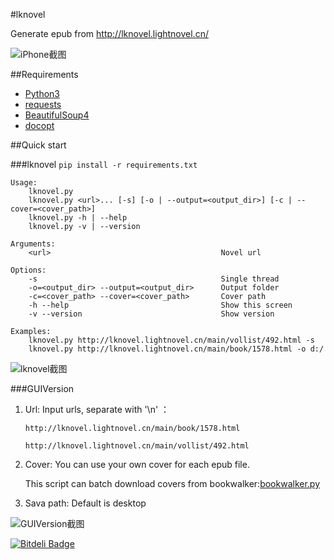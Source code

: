 #lknovel

Generate epub from http://lknovel.lightnovel.cn/

![iPhone截图](https://raw.github.com/bebound/lknovel/master/screenShot/total.png)

##Requirements

- [Python3](http://www.python.org/getit/)
- [requests](http://docs.python-requests.org/en/latest/)
- [BeautifulSoup4](http://www.crummy.com/software/BeautifulSoup/)
- [docopt](https://github.com/docopt/docopt)

##Quick start

###lknovel
`pip install -r requirements.txt`

    Usage:
        lknovel.py
        lknovel.py <url>... [-s] [-o | --output=<output_dir>] [-c | --cover=<cover_path>]
        lknovel.py -h | --help
        lknovel.py -v | --version
    
    Arguments:
        <url>                                      Novel url
    
    Options:
        -s                                         Single thread
        -o=<output_dir> --output=<output_dir>      Output folder
        -c=<cover_path> --cover=<cover_path>       Cover path
        -h --help                                  Show this screen
        -v --version                               Show version
    
    Examples:
        lknovel.py http://lknovel.lightnovel.cn/main/vollist/492.html -s
        lknovel.py http://lknovel.lightnovel.cn/main/book/1578.html -o d:/
    

![lknovel截图](https://raw.github.com/bebound/lknovel/master/screenShot/1.PNG)

###GUIVersion

1. Url: Input urls, separate with '\n' ：

    `http://lknovel.lightnovel.cn/main/book/1578.html`

    `http://lknovel.lightnovel.cn/main/vollist/492.html`

2. Cover: You can use your own cover for each epub file.

    This script can batch download covers from bookwalker:[bookwalker.py](https://github.com/bebound/scripts)



3. Sava path: Default is desktop

![GUIVersion截图](https://raw.github.com/bebound/lknovel/master/screenShot/3.png)


[![Bitdeli Badge](https://d2weczhvl823v0.cloudfront.net/bebound/lknovel/trend.png)](https://bitdeli.com/free "Bitdeli Badge")

